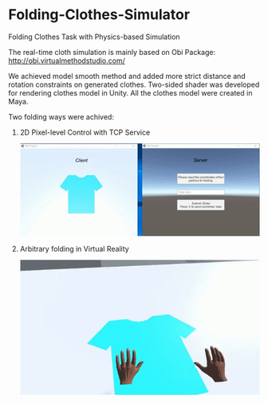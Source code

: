 # Folding-Clothes-Simulator
Folding Clothes Task with Physics-based Simulation

The real-time cloth simulation is mainly based on Obi Package: http://obi.virtualmethodstudio.com/

We achieved model smooth method and added more strict distance and rotation constraints on generated clothes. 
Two-sided shader was developed for rendering clothes model in Unity. All the clothes model were created in Maya.

Two folding ways were achived:
1. 2D Pixel-level Control with TCP Service

    ![ClothesTCP](https://github.com/Duotun/Folding-Clothes-Simulator/blob/main/Demos/ClothesTCP.gif)

2. Arbitrary folding in Virtual Reality

    ![ClothesVR](https://github.com/Duotun/Folding-Clothes-Simulator/blob/main/Demos/ClothesVR.gif)
